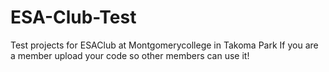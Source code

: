 # ESA-Club-Test
Test projects for ESAClub at Montgomerycollege in Takoma Park
If you are a member upload your code so other members can use it!
